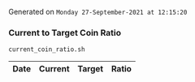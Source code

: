 Generated on `Monday 27-September-2021 at 12:15:20`

### Current to Target Coin Ratio
`current_coin_ratio.sh`

Date|Current|Target|Ratio
---|---|---|---
